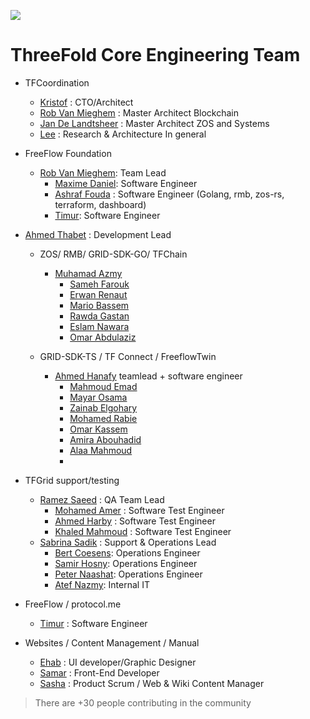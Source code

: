 ![](img/future.png)  

# ThreeFold Core Engineering Team

- TFCoordination
    - [Kristof](despiegk.md) : CTO/Architect
    - [Rob Van Mieghem](vmieghemr.md)  : Master Architect Blockchain
    - [Jan De Landtsheer](delandtj.md) : Master Architect ZOS and Systems
    - [Lee](lee.md) : Research & Architecture In general
- FreeFlow Foundation
    - [Rob Van Mieghem](vmieghemr.md): Team Lead
        - [Maxime Daniel](maxime_daniel.md): Software Engineer
        - [Ashraf Fouda](ashraf_fouda.md) : Software Engineer (Golang, rmb, zos-rs, terraform, dashboard)
        - [Timur](timur.md): Software Engineer
 

- [Ahmed Thabet](ahmed_thabet.md) : Development Lead
    - ZOS/ RMB/ GRID-SDK-GO/ TFChain
        - [Muhamad Azmy](azmy.md)
            - [Sameh Farouk](sameh_farouk.md)
            - [Erwan Renaut](erwan.md)
            - [Mario Bassem](mariobassem.md)
            - [Rawda Gastan](rawda_gastan.md)
            - [Eslam Nawara](eslam_nawara.md)
            - [Omar Abdulaziz](omar_abdulaziz.md)

    -  GRID-SDK-TS / TF Connect / FreeflowTwin
        - [Ahmed Hanafy](ahmed_hanafy.md) teamlead + software engineer
            - [Mahmoud Emad](mahmoud_emad.md) 
            - [Mayar Osama](mayar_osama.md) 
            - [Zainab Elgohary](zainab_elgohary.md) 
            - [Mohamed Rabie](mohamed_rabie.md)
            - [Omar Kassem](omarKassem.md)
            - [Amira Abouhadid](amira_abouhadid.md)
            - [Alaa Mahmoud](alaa_mahmoud.md)
            - 
- TFGrid support/testing
    - [Ramez Saeed](ramez_saeed.md) : QA Team Lead
        - [Mohamed Amer](mohamed_amer.md) : Software Test Engineer 
        - [Ahmed Harby](ahmed_harby.md) : Software Test Engineer
        - [Khaled Mahmoud](Khaled_Mahmoud.md) : Software Test Engineer
    - [Sabrina Sadik](sabrina.md) : Support & Operations Lead
        - [Bert Coesens](coesens_bert.md): Operations Engineer
        - [Samir Hosny](samir_hosny.md): Operations Engineer
        - [Peter Naashat](peter_nashaat.md): Operations Engineer
        - [Atef Nazmy](atef_nazmy.md): Internal IT
<!--- FreeFlow Twin + TF Connect
    - [Jonas](jonas_delrue.md) : Technical Product Manager Jimber (TF-Connect / Digitaltwin / Kutana / Wallet)
        - [Ken De Moor](ken_de_moor.md) : Functional analyst + QA Jimber
        - [Arno Baert](arno_baert.md) : UI/UX designer + Frontend developer
        - [Lennert](lennert_defauw.md) : jimber developer
        - [Joris Basslé](joris_bassle.md) : jimber developer
!-->
- FreeFlow / protocol.me
    - [Timur](timurgordon.md) : Software Engineer
   
- Websites / Content Management / Manual
    - [Ehab](ehab_hassan.md) : UI developer/Graphic Designer
    - [Samar](samar_adel.md) : Front-End Developer
    - [Sasha](sasha_astiadi.md) : Product Scrum / Web & Wiki Content Manager

> There are +30 people contributing in the community
